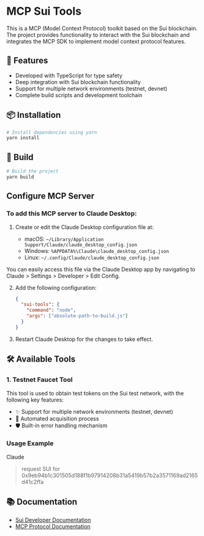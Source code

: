 # MCP Sui Tools

This is a MCP (Model Context Protocol) toolkit based on the Sui blockchain. The project provides functionality to interact with the Sui blockchain and integrates the MCP SDK to implement model context protocol features.

## 🚀 Features

- Developed with TypeScript for type safety
- Deep integration with Sui blockchain functionality
- Support for multiple network environments (testnet, devnet)
- Complete build scripts and development toolchain

## 📦 Installation

```bash
# Install dependencies using yarn
yarn install
```

## 🔨 Build

```bash
# Build the project
yarn build
```

## Configure MCP Server

### To add this MCP server to Claude Desktop:

1. Create or edit the Claude Desktop configuration file at:

   - macOS: `~/Library/Application Support/Claude/claude_desktop_config.json`
   - Windows: `%APPDATA%\Claude\claude_desktop_config.json`
   - Linux: `~/.config/Claude/claude_desktop_config.json`

You can easily access this file via the Claude Desktop app by navigating to Claude > Settings > Developer > Edit Config.

2. Add the following configuration:

   ```json
   {
     "sui-tools": {
       "command": "node",
       "args": ["absolute-path-to-build.js"]
     }
   }
   ```

3. Restart Claude Desktop for the changes to take effect.

## 🛠 Available Tools

### 1. Testnet Faucet Tool

This tool is used to obtain test tokens on the Sui test network, with the following key features:

- ✨ Support for multiple network environments (testnet, devnet)
- 🔄 Automated acquisition process
- 🛡 Built-in error handling mechanism

### Usage Example

Claude

> request SUI for 0x9eb94b1c301505d188f1b97914208b31a5419b57b2a3571169ad2165d41c2ffa

## 📚 Documentation

- [Sui Developer Documentation](https://docs.sui.io/)
- [MCP Protocol Documentation](https://modelcontextprotocol.io/)
